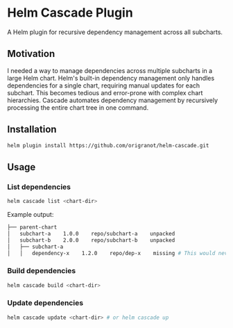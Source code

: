 # Helm Cascade Plugin

A Helm plugin for recursive dependency management across all subcharts.

## Motivation

I needed a way to manage dependencies across multiple subcharts in a large Helm chart. Helm's built-in dependency management only handles dependencies for a single chart, requiring manual updates for each subchart. This becomes tedious and error-prone with complex chart hierarchies. Cascade automates dependency management by recursively processing the entire chart tree in one command.

## Installation

```bash
helm plugin install https://github.com/origranot/helm-cascade.git
```

## Usage

### List dependencies

```bash
helm cascade list <chart-dir>
```

Example output:

```bash
├── parent-chart
│   subchart-a    1.0.0    repo/subchart-a    unpacked
│   subchart-b    2.0.0    repo/subchart-b    unpacked
│   ├── subchart-a
│   │   dependency-x    1.2.0    repo/dep-x    missing # This would never been shown by helm dependency list
```

### Build dependencies

```bash
helm cascade build <chart-dir>
```

### Update dependencies

```bash
helm cascade update <chart-dir> # or helm cascade up
```
